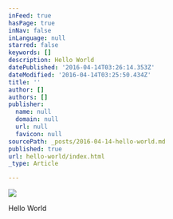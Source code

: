 ```yaml
---
inFeed: true
hasPage: true
inNav: false
inLanguage: null
starred: false
keywords: []
description: Hello World
datePublished: '2016-04-14T03:26:14.353Z'
dateModified: '2016-04-14T03:25:50.434Z'
title: ''
author: []
authors: []
publisher:
  name: null
  domain: null
  url: null
  favicon: null
sourcePath: _posts/2016-04-14-hello-world.md
published: true
url: hello-world/index.html
_type: Article

---
```

![](https://the-grid-user-content.s3-us-west-2.amazonaws.com/f9251c16-ab63-4232-a7a6-a85e21f8b78d.jpg)

Hello World